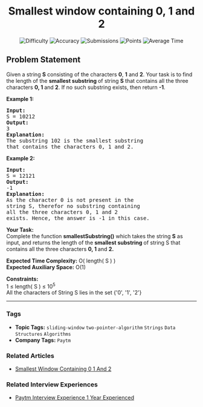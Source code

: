 <h1 align="center">Smallest window containing 0, 1 and 2</h1>

<p align="center">
  <img alt="Difficulty" title="Difficulty" src="https://custom-icon-badges.demolab.com/badge/Difficulty: Easy-1F222E?style=for-the-badge&logoColor=white&logo=fire"/>
  <img alt="Accuracy" title="Accuracy" src="https://custom-icon-badges.demolab.com/badge/Accuracy: 49.73%25-1F222E?style=for-the-badge&logoColor=white&logo=target"/>
  <img alt="Submissions" title="Submissions" src="https://custom-icon-badges.demolab.com/badge/Submissions: 58K+-1F222E?style=for-the-badge&logoColor=white&logo=repo"/>
  <img alt="Points" title="Points" src="https://custom-icon-badges.demolab.com/badge/Points: 2-1F222E?style=for-the-badge&logoColor=white&logo=award"/>
  <img alt="Average Time" title="Average Time" src="https://custom-icon-badges.demolab.com/badge/Average%20Time: N/A-1F222E?style=for-the-badge&logoColor=white&logo=clock"/>
</p>

## Problem Statement

Given a string <b>S</b> consisting of the characters <b>0</b>, <b>1</b> and <b>2</b>. Your task is to find the length of the <b>smallest substring </b>of string <b>S</b> that contains all the three characters <b>0, 1 </b>and <b>2</b>. If no such substring exists, then return <b>-1</b>.

<b>Example 1:</b>

<pre><b>Input:</b>
S = 10212
<b>Output:</b>
3
<b>Explanation:</b>
The substring 102 is the smallest substring
that contains the characters 0, 1 and 2.
</pre>

<b>Example 2:</b>

<pre><b>Input: </b>
S = 12121
<b>Output:</b>
-1
<b>Explanation: </b>
As the character 0 is not present in the
string S, therefor no substring containing
all the three characters 0, 1 and 2
exists. Hence, the answer is -1 in this case.</pre>

<b>Your Task:</b><br>Complete the function <b>smallestSubstring()</b> which takes the string <b>S</b> as input, and returns the length of the <b>smallest substring </b>of string S that contains all the three characters <b>0, 1 </b>and <b>2.</b>

<b>Expected Time Complexity:</b> O( length( S ) )<br><b>Expected Auxiliary Space:</b> O(1)

<b>Constraints:</b><br>1 ≤ length( S ) ≤ 10<sup>5</sup><br>All the characters of String S lies in the set {'0', '1', '2'}


<hr>

### Tags
- **Topic Tags:** `sliding-window` `two-pointer-algorithm` `Strings` `Data Structures` `Algorithms`
- **Company Tags:** `Paytm`

### Related Articles
- [Smallest Window Containing 0 1 And 2](https://www.geeksforgeeks.org/smallest-window-containing-0-1-and-2/)

### Related Interview Experiences
- [Paytm Interview Experience 1 Year Experienced](https://www.geeksforgeeks.org/paytm-interview-experience-1-year-experienced/)
